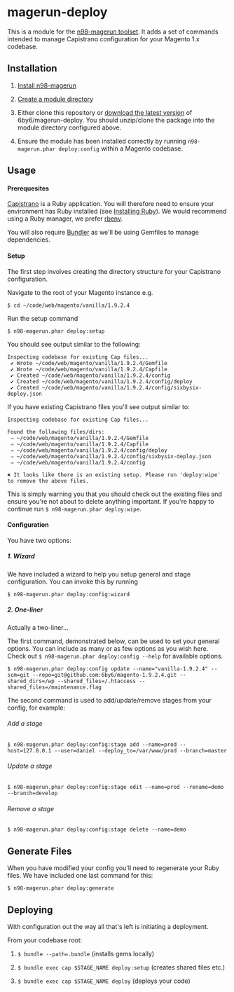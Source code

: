 # magerun-deploy

This is a module for the [n98-magerun toolset](https://github.com/netz98/n98-magerun). It adds a set of commands intended to manage Capistrano configuration for your Magento 1.x codebase.

## Installation
1. [Install n98-magerun](https://github.com/netz98/n98-magerun#installation)

2. [Create a module directory](https://github.com/netz98/n98-magerun/wiki/Modules#where-can-modules-be-placed)

3. Either clone this repository or [download the latest version](https://github.com/6by6/magerun-deploy/archive/master.zip) of 6by6/magerun-deploy. You should unzip/clone the package into the module directory configured above.

4. Ensure the module has been installed correctly by running `n98-magerun.phar deploy:config` within a Magento codebase. 

## Usage

#### Prerequesites
[Capistrano](http://capistranorb.com/) is a Ruby application. You will therefore need to ensure your environment has Ruby installed (see [Installing Ruby](https://www.ruby-lang.org/en/documentation/installation/)). We would recommend using a Ruby manager, we prefer [rbenv](https://github.com/rbenv/rbenv#readme). 

You will also require [Bundler](http://bundler.io/) as we'll be using Gemfiles to manage dependencies.

#### Setup
The first step involves creating the directory structure for your Capistrano configuration. 

Navigate to the root of your Magento instance e.g. 
```
$ cd ~/code/web/magento/vanilla/1.9.2.4
```

Run the setup command
```
$ n98-magerun.phar deploy:setup
```
You should see output similar to the following:
```
Inspecting codebase for existing Cap files...
 ✔ Wrote ~/code/web/magento/vanilla/1.9.2.4/Gemfile
 ✔ Wrote ~/code/web/magento/vanilla/1.9.2.4/Capfile
 ✔ Created ~/code/web/magento/vanilla/1.9.2.4/config
 ✔ Created ~/code/web/magento/vanilla/1.9.2.4/config/deploy
 ✔ Created ~/code/web/magento/vanilla/1.9.2.4/config/sixbysix-deploy.json
```

If you have existing Capistrano files you'll see output similar to:
```
Inspecting codebase for existing Cap files...

Found the following files/dirs:
 ⇒ ~/code/web/magento/vanilla/1.9.2.4/Gemfile
 ⇒ ~/code/web/magento/vanilla/1.9.2.4/Capfile
 ⇒ ~/code/web/magento/vanilla/1.9.2.4/config/deploy
 ⇒ ~/code/web/magento/vanilla/1.9.2.4/config/sixbysix-deploy.json
 ⇒ ~/code/web/magento/vanilla/1.9.2.4/config

✖ It looks like there is an existing setup. Please run 'deploy:wipe' to remove the above files.
```
This is simply warning you that you should check out the existing files and ensure you're not about to delete anything important. If you're happy to continue run `$ n98-magerun.phar deploy:wipe`.

#### Configuration
You have two options:

##### 1. Wizard
We have included a wizard to help you setup general and stage configuration. You can invoke this by running
```
$ n98-magerun.phar deploy:config:wizard
```

##### 2. One-liner
Actually a two-liner...

The first command, demonstrated below, can be used to set your general options. You can include as many or as few options as you wish here. Check out `$ n98-magerun.phar deploy:config --help` for available options.
```
$ n98-magerun.phar deploy:config update --name="vanilla-1.9.2.4" --scm=git --repo=git@github.com:6by6/magento-1.9.2.4.git --shared_dirs=/wp --shared_files=/.htaccess --shared_files=/maintenance.flag
```

The second command is used to add/update/remove stages from your config, for example:

###### Add a stage
```
$ n98-magerun.phar deploy:config:stage add --name=prod --host=127.0.0.1 --user=daniel --deploy_to=/var/www/prod --branch=master
```

###### Update a stage
```
$ n98-magerun.phar deploy:config:stage edit --name=prod --rename=demo --branch=develop
```

###### Remove a stage
```
$ n98-magerun.phar deploy:config:stage delete --name=demo
```

## Generate Files
When you have modified your config you'll need to regenerate your Ruby files. We have included one last command for this:
```
$ n98-magerun.phar deploy:generate
```

## Deploying
With configuration out the way all that's left is initiating a deployment. 

From your codebase root:
1. `$ bundle --path=.bundle` (installs gems locally)

2. `$ bundle exec cap $STAGE_NAME deploy:setup` (creates shared files etc.)

3. `$ bundle exec cap $STAGE_NAME deploy` (deploys your code)
